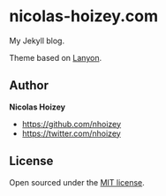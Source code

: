 # nicolas-hoizey.com

My Jekyll blog.

Theme based on [Lanyon](http://lanyon.getpoole.com).

## Author

**Nicolas Hoizey**
- <https://github.com/nhoizey>
- <https://twitter.com/nhoizey>

## License

Open sourced under the [MIT license](LICENSE.md).
